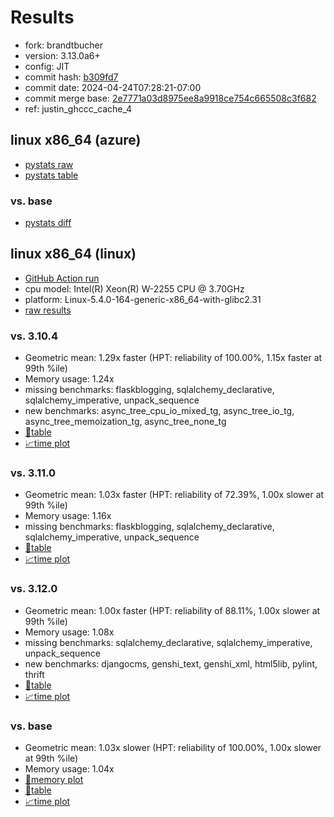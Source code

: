 # Results

- fork: brandtbucher
- version: 3.13.0a6+
- config: JIT
- commit hash: [b309fd7](https://github.com/brandtbucher/cpython/commit/b309fd7)
- commit date: 2024-04-24T07:28:21-07:00
- commit merge base: [2e7771a03d8975ee8a9918ce754c665508c3f682](https://github.com/brandtbucher/cpython/commit/2e7771a03d8975ee8a9918ce754c665508c3f682)
- ref: justin_ghccc_cache_4

## linux x86_64 (azure)

- [pystats raw](bm-20240424-azure-x86_64-brandtbucher-justin_ghccc_cache_4-3.13.0a6%2B-b309fd7-pystats.json)
- [pystats table](bm-20240424-azure-x86_64-brandtbucher-justin_ghccc_cache_4-3.13.0a6%2B-b309fd7-pystats.md)

### vs. base

- [pystats diff](bm-20240424-azure-x86_64-brandtbucher-justin_ghccc_cache_4-3.13.0a6%2B-b309fd7-pystats-vs-base.md)

## linux x86_64 (linux)

- [GitHub Action run](https://github.com/faster-cpython/benchmarking/actions/runs/8818299374)
- cpu model: Intel(R) Xeon(R) W-2255 CPU @ 3.70GHz
- platform: Linux-5.4.0-164-generic-x86_64-with-glibc2.31
- [raw results](bm-20240424-linux-x86_64-brandtbucher-justin_ghccc_cache_4-3.13.0a6%2B-b309fd7.json)

### vs. 3.10.4

- Geometric mean: 1.29x faster (HPT: reliability of 100.00%, 1.15x faster at 99th %ile)
- Memory usage: 1.24x
- missing benchmarks: flaskblogging, sqlalchemy_declarative, sqlalchemy_imperative, unpack_sequence
- new benchmarks: async_tree_cpu_io_mixed_tg, async_tree_io_tg, async_tree_memoization_tg, async_tree_none_tg
- [📄table](bm-20240424-linux-x86_64-brandtbucher-justin_ghccc_cache_4-3.13.0a6%2B-b309fd7-vs-3.10.4.md)
- [📈time plot](bm-20240424-linux-x86_64-brandtbucher-justin_ghccc_cache_4-3.13.0a6%2B-b309fd7-vs-3.10.4.png)

### vs. 3.11.0

- Geometric mean: 1.03x faster (HPT: reliability of 72.39%, 1.00x slower at 99th %ile)
- Memory usage: 1.16x
- missing benchmarks: flaskblogging, sqlalchemy_declarative, sqlalchemy_imperative, unpack_sequence
- [📄table](bm-20240424-linux-x86_64-brandtbucher-justin_ghccc_cache_4-3.13.0a6%2B-b309fd7-vs-3.11.0.md)
- [📈time plot](bm-20240424-linux-x86_64-brandtbucher-justin_ghccc_cache_4-3.13.0a6%2B-b309fd7-vs-3.11.0.png)

### vs. 3.12.0

- Geometric mean: 1.00x faster (HPT: reliability of 88.11%, 1.00x slower at 99th %ile)
- Memory usage: 1.08x
- missing benchmarks: sqlalchemy_declarative, sqlalchemy_imperative, unpack_sequence
- new benchmarks: djangocms, genshi_text, genshi_xml, html5lib, pylint, thrift
- [📄table](bm-20240424-linux-x86_64-brandtbucher-justin_ghccc_cache_4-3.13.0a6%2B-b309fd7-vs-3.12.0.md)
- [📈time plot](bm-20240424-linux-x86_64-brandtbucher-justin_ghccc_cache_4-3.13.0a6%2B-b309fd7-vs-3.12.0.png)

### vs. base

- Geometric mean: 1.03x slower (HPT: reliability of 100.00%, 1.00x slower at 99th %ile)
- Memory usage: 1.04x
- [🧠memory plot](bm-20240424-linux-x86_64-brandtbucher-justin_ghccc_cache_4-3.13.0a6%2B-b309fd7-vs-base-mem.png)
- [📄table](bm-20240424-linux-x86_64-brandtbucher-justin_ghccc_cache_4-3.13.0a6%2B-b309fd7-vs-base.md)
- [📈time plot](bm-20240424-linux-x86_64-brandtbucher-justin_ghccc_cache_4-3.13.0a6%2B-b309fd7-vs-base.png)


